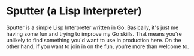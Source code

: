 # Sputter (a Lisp Interpreter)

Sputter is a simple Lisp Interpreter written in [Go](https://golang.org/).
Basically, it's just me having some fun and trying to improve my Go skills.
That means you're unlikely to find something you'd want to use in production
here.  On the other hand, if you want to join in on the fun, you're more than
welcome to.
